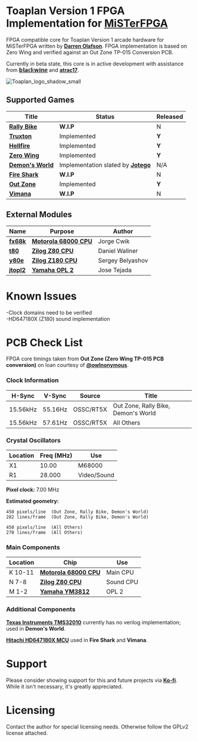 
# Toaplan Version 1 FPGA Implementation for [MiSTerFPGA](https://github.com/MiSTer-devel/Main_MiSTer/wiki)

FPGA compatible core for Toaplan Version 1 arcade hardware for MiSTerFPGA written by [**Darren Olafson**](https://twitter.com/Darren__O). FPGA implementation is based on Zero Wing and verified against an Out Zone TP-015 Conversion PCB.

Currently in beta state, this core is in active development with assistance from [**𝕓𝕝𝕒𝕔𝕜𝕨𝕚𝕟𝕖**](https://github.com/blackwine) and [**atrac17**](https://github.com/atrac17).

![Toaplan_logo_shadow_small](https://user-images.githubusercontent.com/32810066/151543842-5f7380a4-9b29-472d-bc03-8cc04a579cf2.png)

## Supported Games

| Title | Status | Released |
|------|---------|----------|
[**Rally Bike**](https://en.wikipedia.org/wiki/Rally_Bike) | **W.I.P** | N |
[**Truxton**](https://en.wikipedia.org/wiki/Truxton_%28video_game%29) | Implemented | **Y** |
[**Hellfire**](https://en.wikipedia.org/wiki/Hellfire_%28video_game%29) | Implemented | **Y** |
[**Zero Wing**](https://en.wikipedia.org/wiki/Zero_Wing) | Implemented | **Y** |
[**Demon's World**](https://en.wikipedia.org/wiki/Demon%27s_World) | Implementation slated by [**Jotego**](https://github.com/jotego) | N/A |
[**Fire Shark**](https://en.wikipedia.org/wiki/Fire_Shark) | **W.I.P** | N |
[**Out Zone**](https://en.wikipedia.org/wiki/Out_Zone) | Implemented | **Y** |
[**Vimana**](https://en.wikipedia.org/wiki/Vimana_%28video_game%29) | **W.I.P** | N |

## External Modules

|Name| Purpose | Author |
|----|---------|--------|
| [**fx68k**](https://github.com/ijor/fx68k) | [**Motorola 68000 CPU**](https://en.wikipedia.org/wiki/Motorola_68000) | Jorge Cwik |
| [**t80**](https://opencores.org/projects/t80) | [**Zilog Z80 CPU**](https://en.wikipedia.org/wiki/Zilog_Z80) | Daniel Wallner |
| [**y80e**](https://opencores.org/projects/y80e) | [**Zilog Z180 CPU**](https://en.wikipedia.org/wiki/Zilog_Z180) | Sergey Belyashov |
| [**jtopl2**](https://github.com/jotego/jtopl) | [**Yamaha OPL 2**](https://en.wikipedia.org/wiki/Yamaha_OPL#OPL2) | Jose Tejada |

# Known Issues

-Clock domains need to be verified  
-HD647180X (Z180) sound implementation  

# PCB Check List

FPGA core timings taken from **Out Zone (Zero Wing TP-015 PCB conversion)** on loan courtesy of [**@owlnonymous**](https://twitter.com/owlnonymous).

### Clock Information

H-Sync   | V-Sync   | Source    | Title 
---------|----------|-----------|-------
15.56kHz | 55.16Hz  | OSSC/RT5X | Out Zone, Rally Bike, Demon's World
15.56kHz | 57.61Hz  | OSSC/RT5X | All Others

### Crystal Oscillators

Location | Freq (MHz) | Use
---------|------------|-------
X1       | 10.00      | M68000
R1       | 28.000     | Video/Sound

**Pixel clock:** 7.00 MHz

**Estimated geometry:**

    450 pixels/line  (Out Zone, Rally Bike, Demon's World)
    282 lines/frame  (Out Zone, Rally Bike, Demon's World)
  
    450 pixels/line  (All Others)
    270 lines/frame  (All Others)

### Main Components

Location | Chip | Use |
---------|------|-----|
K 10-11 | [**Motorola 68000 CPU**](https://en.wikipedia.org/wiki/Motorola_68000) | Main CPU |
N 7-8 |  [**Zilog Z80 CPU**](https://en.wikipedia.org/wiki/Zilog_Z80) | Sound CPU |
M 1-2 | [**Yamaha YM3812**](https://en.wikipedia.org/wiki/Yamaha_OPL#OPL2) | OPL 2 |

### Additional Components

[**Texas Instruments TMS32010**](https://en.wikipedia.org/wiki/Texas_Instruments_TMS320) currently has no verilog implementation; used in **Demon's World**.

[**Hitachi HD647180X MCU**](https://en.wikipedia.org/wiki/Zilog_Z180) used in **Fire Shark** and **Vimana**.

# Support

Please consider showing support for this and future projects via [**Ko-fi**](https://ko-fi.com/darreno). While it isn't necessary, it's greatly appreciated.

# Licensing

Contact the author for special licensing needs. Otherwise follow the GPLv2 license attached.
